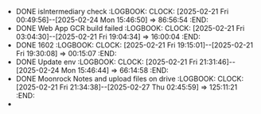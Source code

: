 - DONE isIntermediary check
  :LOGBOOK:
  CLOCK: [2025-02-21 Fri 00:49:56]--[2025-02-24 Mon 15:46:50] =>  86:56:54
  :END:
- DONE Web App GCR  build failed
  :LOGBOOK:
  CLOCK: [2025-02-21 Fri 03:04:30]--[2025-02-21 Fri 19:04:34] =>  16:00:04
  :END:
- DONE 1602
  :LOGBOOK:
  CLOCK: [2025-02-21 Fri 19:15:01]--[2025-02-21 Fri 19:30:08] =>  00:15:07
  :END:
- DONE Update env
  :LOGBOOK:
  CLOCK: [2025-02-21 Fri 21:31:46]--[2025-02-24 Mon 15:46:44] =>  66:14:58
  :END:
- DONE Moonrock Notes and upload files on drive
  :LOGBOOK:
  CLOCK: [2025-02-21 Fri 21:34:38]--[2025-02-27 Thu 02:45:59] =>  125:11:21
  :END:
-